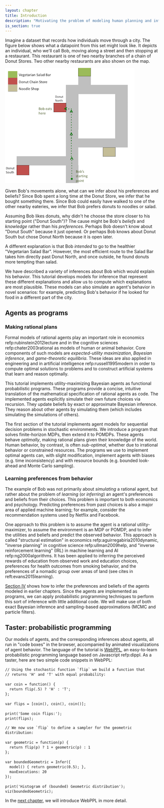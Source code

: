 ```yaml
---
layout: chapter
title: Introduction
description: "Motivating the problem of modeling human planning and inference using rich computational models."
is_section: true
---
```


Imagine a dataset that records how individuals move through a city. The figure below shows what a datapoint from this set might look like. It depicts an individual, who we'll call Bob, moving along a street and then stopping at a restaurant. This restaurant is one of two nearby branches of a chain of Donut Stores. Two other nearby restaurants are also shown on the map.

![Donut temptation gridworld](/assets/img/ch1_donut_new.png)

Given Bob's movements alone, what can we infer about his preferences and beliefs? Since Bob spent a long time at the Donut Store, we infer that he bought something there. Since Bob could easily have walked to one of the other nearby eateries, we infer that Bob prefers donuts to noodles or salad.

Assuming Bob likes donuts, why didn't he choose the store closer to his starting point ("Donut South")? The cause might be Bob's *beliefs* and *knowledge* rather than his *preferences*. Perhaps Bob doesn't know about "Donut South" because it just opened. Or perhaps Bob knows about Donut South but chose Donut North because it is open later.

A different explanation is that Bob *intended* to go to the healthier "Vegetarian Salad Bar". However, the most efficient route to the Salad Bar takes him directly past Donut North, and once outside, he found donuts more tempting than salad.

We have described a variety of inferences about Bob which would explain his behavior. This tutorial develops models for inference that represent these different explanations and allow us to compute which explanations are most plausible. These models can also simulate an agent's behavior in novel scenarios: for example, predicting Bob's behavior if he looked for food in a different part of the city. 

<!-- Remove because we don't do hierarchical case
Now, suppose that our dataset shows that a significant number of different individuals took exactly the same path as Bob. How would this change our conclusions about him? It could be that everyone is tempted away from healthy food in the way Bob potentially was. But this seems unlikely. Instead, it is now more plausible that Donut South is closed or that it is a new branch that few people know about. 

This kind of reasoning, where we make assumptions about the distributions of beliefs within populations, will be formalized and simulated in later chapters. We will also consider multi-agent behavior where coordination or competition become important. 
-->

## Agents as programs

### Making rational plans

Formal models of rational agents play an important role in economics refp:rubinstein2012lecture and in the cognitive sciences refp:chater2003rational as models of human or animal behavior. Core components of such models are *expected-utility maximization*, *Bayesian inference*, and *game-theoretic equilibria*. These ideas are also applied in engineering and in artificial intelligence refp:russell1995modern in order to compute optimal solutions to problems and to construct artificial systems that learn and reason optimally. 

This tutorial implements utility-maximizing Bayesian agents as functional probabilistic programs. These programs provide a concise, intuitive translation of the mathematical specification of rational agents as code. The implemented agents explicitly simulate their own future choices via recursion. They update beliefs by exact or approximate Bayesian inference. They reason about other agents by simulating them (which includes simulating the simulations of others). 

The first section of the tutorial implements agent models for sequential decision problems in stochastic environments. We introduce a program that solves finite-horizon MDPs, then extend it to POMDPs. These agents behave *optimally*, making rational plans given their knowledge of the world. Human behavior, by contrast, is often *sub-optimal*, whether due to irrational behavior or constrained resources. The programs we use to implement optimal agents can, with slight modification, implement agents with biases (e.g. time inconsistency) and with resource bounds (e.g. bounded look-ahead and Monte Carlo sampling).


### Learning preferences from behavior

The example of Bob was not primarily about *simulating* a rational agent, but rather about the problem of *learning* (or *inferring*) an agent's preferences and beliefs from their choices. This problem is important to both economics and psychology. Predicting preferences from past choices is also a major area of applied machine learning; for example, consider the recommendation systems used by Netflix and Facebook.

One approach to this problem is to assume the agent is a rational utility-maximizer, to assume the environment is an MDP or POMDP, and to infer the utilities and beliefs and predict the observed behavior. This approach is called "structural estimation" in economics refp:aguirregabiria2010dynamic, "inverse planning" in cognitive science refp:ullman2009help, and "inverse reinforcement learning" (IRL) in machine learning and AI refp:ng2000algorithms. It has been applied to inferring the perceived rewards of education from observed work and education choices, preferences for health outcomes from smoking behavior, and the preferences of a nomadic group over areas of land (see cites in reft:evans2015learning). 

[Section IV](/chapters/4-reasoning-about-agents.html) shows how to infer the preferences and beliefs of the agents modeled in earlier chapters. Since the agents are implemented as programs, we can apply probabilistic programming techniques to perform this sort of inference with little additional code. We will make use of both exact Bayesian inference and sampling-based approximations (MCMC and particle filters).


## Taster: probabilistic programming

Our models of agents, and the corresponding inferences about agents, all run in "code boxes" in the browser, accompanied by animated visualizations of agent behavior. The language of the tutorial is [WebPPL](http://webppl.org), an easy-to-learn probabilistic programming language based on Javascript refp:dippl. As a taster, here are two simple code snippets in WebPPL:

~~~~
// Using the stochastic function `flip` we build a function that
// returns 'H' and 'T' with equal probability:

var coin = function() {
  return flip(.5) ? 'H' : 'T';
};

var flips = [coin(), coin(), coin()];

print('Some coin flips:');
print(flips);
~~~~

~~~~
// We now use `flip` to define a sampler for the geometric distribution:

var geometric = function(p) {
  return flip(p) ? 1 + geometric(p) : 1
};

var boundedGeometric = Infer({ 
  model() { return geometric(0.5); },
  maxExecutions: 20 
});

print('Histogram of (bounded) Geometric distribution');
viz(boundedGeometric);
~~~~

In the [next chapter](/chapters/2-webppl.html), we will introduce WebPPL in more detail.
